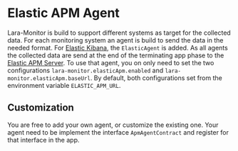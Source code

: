 Elastic APM Agent
=================

Lara-Monitor is build to support different systems as target for the collected data. For each monitoring system
an agent is build to send the data in the needed format. For [Elastic Kibana](https://www.elastic.co/de/kibana),
the `ElasticAgent` is added. As all agents the collected data are send at the end of the terminating app phase to
the [Elastic APM Server](https://github.com/elastic/apm-server).
To use that agent, you on only need to set the two configurations `lara-monitor.elasticApm.enabled` and
`lara-monitor.elasticApm.baseUrl`. By default, both configurations set from the environment variable `ELASTIC_APM_URL`.

Customization
-------------

You are free to add your own agent, or customize the existing one. Your agent need to be implement
the interface `ApmAgentContract` and register for that interface in the app.
